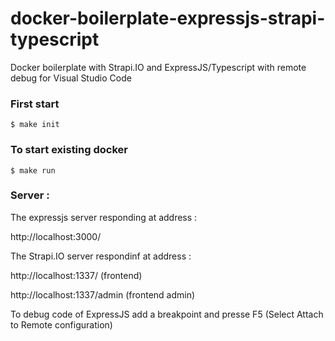 # docker-boilerplate-expressjs-strapi-typescript
Docker boilerplate with Strapi.IO and ExpressJS/Typescript with remote debug for Visual Studio Code

### First start

```
$ make init
```

### To start existing docker

```
$ make run
```

### Server :

The expressjs server responding at address :

http://localhost:3000/

The Strapi.IO server respondinf at address :

http://localhost:1337/ (frontend)

http://localhost:1337/admin (frontend admin)

To debug code of ExpressJS add a breakpoint and presse F5 (Select Attach to Remote configuration)